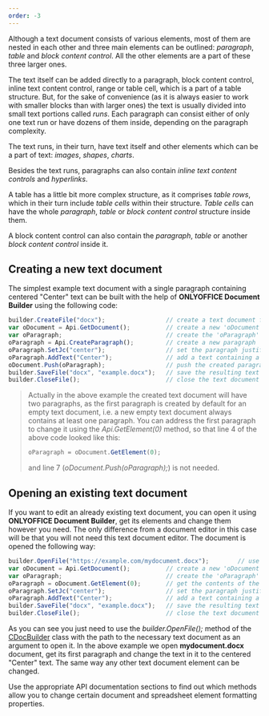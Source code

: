 ```yaml
---
order: -3
---
```


Although a text document consists of various elements, most of them are nested in each other and three main elements can be outlined: *paragraph*, *table* and *block content control*. All the other elements are a part of these three larger ones.

The text itself can be added directly to a paragraph, block content control, inline text content control, range or table cell, which is a part of a table structure. But, for the sake of convenience (as it is always easier to work with smaller blocks than with larger ones) the text is usually divided into small text portions called *runs*. Each paragraph can consist either of only one text run or have dozens of them inside, depending on the paragraph complexity.

The text runs, in their turn, have text itself and other elements which can be a part of text: *images*, *shapes*, *charts*.

Besides the text runs, paragraphs can also contain *inline text content controls* and *hyperlinks*.

A table has a little bit more complex structure, as it comprises *table rows*, which in their turn include *table cells* within their structure. *Table cells* can have the whole *paragraph*, *table* or *block content control* structure inside them.

A block content control can also contain the *paragraph*, *table* or another *block content control* inside it.


## Creating a new text document

The simplest example text document with a single paragraph containing centered "Center" text can be built with the help of **ONLYOFFICE Document Builder** using the following code:

``` js
builder.CreateFile("docx");                 // create a text document file in the .docx format with ONLYOFFICE Document Builder
var oDocument = Api.GetDocument();          // create a new 'oDocument' variable and get the created text document contents
var oParagraph;                             // create the 'oParagraph' variable
oParagraph = Api.CreateParagraph();         // create a new paragraph
oParagraph.SetJc("center");                 // set the paragraph justification to center the text
oParagraph.AddText("Center");               // add a text containing a single 'Center' word to the paragraph
oDocument.Push(oParagraph);                 // push the created paragraph contents with the 'Center' word to the document
builder.SaveFile("docx", "example.docx");   // save the resulting text document as a file in the .docx format with the 'example.docx' name
builder.CloseFile();                        // close the text document file and finish work with ONLYOFFICE Document Builder
```

> Actually in the above example the created text document will have two paragraphs, as the first paragraph is created by default for an empty text document, i.e. a new empty text document always contains at least one paragraph. You can address the first paragraph to change it using the *Api.GetElement(0)* method, so that line 4 of the above code looked like this:
> ``` js
> oParagraph = oDocument.GetElement(0);
> ```
> and line 7 (*oDocument.Push(oParagraph);*) is not needed.


## Opening an existing text document

If you want to edit an already existing text document, you can open it using **ONLYOFFICE Document Builder**, get its elements and change them however you need. The only difference from a document editor in this case will be that you will not need this text document editor. The document is opened the following way:

``` js
builder.OpenFile("https://example.com/mydocument.docx");        // use a path to an existing 'mydocument.docx' text document file to open it with ONLYOFFICE Document Builder
var oDocument = Api.GetDocument();          // create a new 'oDocument' variable and get the created text document contents
var oParagraph;                             // create the 'oParagraph' variable
oParagraph = oDocument.GetElement(0);       // get the contents of the document first paragraph
oParagraph.SetJc("center");                 // set the paragraph justification to center the text
oParagraph.AddText("Center");               // add a text containing a single 'Center' word to the paragraph
builder.SaveFile("docx", "example.docx");   // save the resulting text document as a file in the .docx format with a new 'example.docx' name
builder.CloseFile();                        // close the text document file and finish work with ONLYOFFICE Document Builder
```

As you can see you just need to use the *builder.OpenFile();* method of the [CDocBuilder](../../../Document%20Builder/Builder%20Framework/C++/CDocBuilder/index.md) class with the path to the necessary text document as an argument to open it. In the above example we open **mydocument.docx** document, get its first paragraph and change the text in it to the centered "Center" text. The same way any other text document element can be changed.

Use the appropriate API documentation sections to find out which methods allow you to change certain document and spreadsheet element formatting properties.
